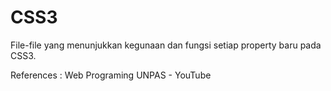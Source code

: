 # CSS3
File-file yang menunjukkan kegunaan dan fungsi setiap property baru pada CSS3.

References : Web Programing UNPAS - YouTube
